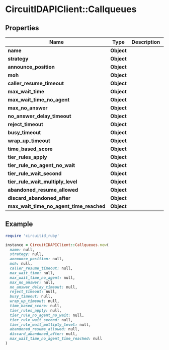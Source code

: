 # CircuitIDAPIClient::Callqueues

## Properties

| Name | Type | Description | Notes |
| ---- | ---- | ----------- | ----- |
| **name** | **Object** |  |  |
| **strategy** | **Object** |  |  |
| **announce_position** | **Object** |  | [optional] |
| **moh** | **Object** |  |  |
| **caller_resume_timeout** | **Object** |  |  |
| **max_wait_time** | **Object** |  |  |
| **max_wait_time_no_agent** | **Object** |  |  |
| **max_no_answer** | **Object** |  |  |
| **no_answer_delay_timeout** | **Object** |  | [optional] |
| **reject_timeout** | **Object** |  | [optional] |
| **busy_timeout** | **Object** |  | [optional] |
| **wrap_up_timeout** | **Object** |  | [optional] |
| **time_based_score** | **Object** |  |  |
| **tier_rules_apply** | **Object** |  |  |
| **tier_rule_no_agent_no_wait** | **Object** |  |  |
| **tier_rule_wait_second** | **Object** |  | [optional] |
| **tier_rule_wait_multiply_level** | **Object** |  |  |
| **abandoned_resume_allowed** | **Object** |  |  |
| **discard_abandoned_after** | **Object** |  | [optional] |
| **max_wait_time_no_agent_time_reached** | **Object** |  |  |

## Example

```ruby
require 'circuitid_ruby'

instance = CircuitIDAPIClient::Callqueues.new(
  name: null,
  strategy: null,
  announce_position: null,
  moh: null,
  caller_resume_timeout: null,
  max_wait_time: null,
  max_wait_time_no_agent: null,
  max_no_answer: null,
  no_answer_delay_timeout: null,
  reject_timeout: null,
  busy_timeout: null,
  wrap_up_timeout: null,
  time_based_score: null,
  tier_rules_apply: null,
  tier_rule_no_agent_no_wait: null,
  tier_rule_wait_second: null,
  tier_rule_wait_multiply_level: null,
  abandoned_resume_allowed: null,
  discard_abandoned_after: null,
  max_wait_time_no_agent_time_reached: null
)
```

